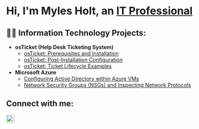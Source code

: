 <h1>Hi, I'm Myles Holt, an <a href="www.linkedin.com/in/Myles-Holt">IT Professional</a></h1>

<h2>👨‍💻 Information Technology Projects:</h2>

- <b>osTicket (Help Desk Ticketing System)</b>
  - [osTicket: Prerequisites and Installation](https://github.com/mylescyber/osticket-prereqs)
  - [osTicket: Post-Installation Configuration](https://github.com/mylescyber/post-install-config)
  - [osTicket: Ticket Lifecycle Examples](https://github.com/mylescyber/ticket-lifecycle)
- <b>Microsoft Azure</b>
  - [Configuring Active Directory within Azure VMs](https://github.com/mylescyber/configure-ad)
  - [Network Security Groups (NSGs) and Inspecting Network Protocols](https://github.com/joshmadakorcc/azure-network-protocols)

<h2>Connect with me:</h2>

[<img align="left" alt="Josh | LinkedIn" width="22px" src="https://cdn.jsdelivr.net/npm/simple-icons@v3/icons/linkedin.svg" />][linkedin]

[twitter]: https://twitter.com/Josh
[instagram]: https://www.instagram.com/Josh
[linkedin]: www.linkedin.com/in/myles-holt-73521620a
